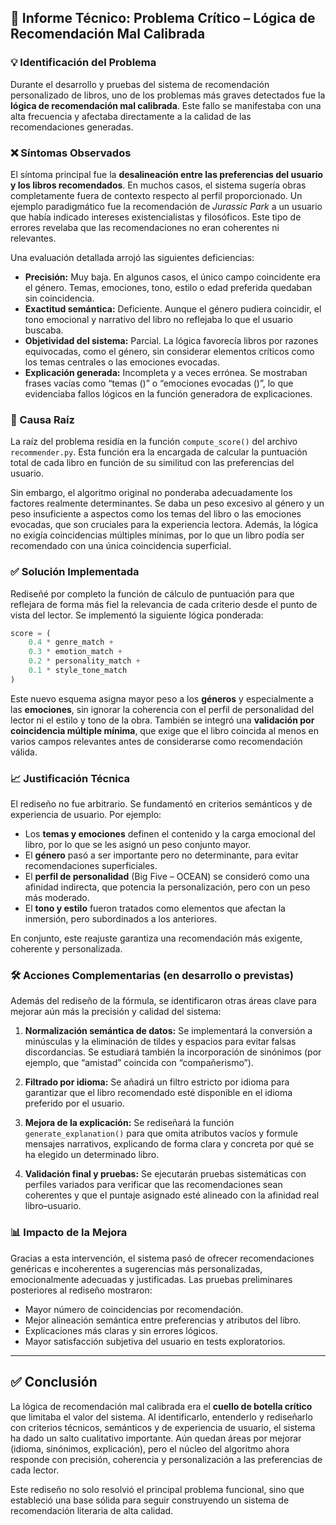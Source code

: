 ## 🧠 Informe Técnico: Problema Crítico – Lógica de Recomendación Mal Calibrada

### 💡 Identificación del Problema

Durante el desarrollo y pruebas del sistema de recomendación personalizado de libros, uno de los problemas más graves detectados fue la **lógica de recomendación mal calibrada**. Este fallo se manifestaba con una alta frecuencia y afectaba directamente a la calidad de las recomendaciones generadas.

### ❌ Síntomas Observados

El síntoma principal fue la **desalineación entre las preferencias del usuario y los libros recomendados**. En muchos casos, el sistema sugería obras completamente fuera de contexto respecto al perfil proporcionado. Un ejemplo paradigmático fue la recomendación de *Jurassic Park* a un usuario que había indicado intereses existencialistas y filosóficos. Este tipo de errores revelaba que las recomendaciones no eran coherentes ni relevantes.

Una evaluación detallada arrojó las siguientes deficiencias:

* **Precisión:** Muy baja. En algunos casos, el único campo coincidente era el género. Temas, emociones, tono, estilo o edad preferida quedaban sin coincidencia.
* **Exactitud semántica:** Deficiente. Aunque el género pudiera coincidir, el tono emocional y narrativo del libro no reflejaba lo que el usuario buscaba.
* **Objetividad del sistema:** Parcial. La lógica favorecía libros por razones equivocadas, como el género, sin considerar elementos críticos como los temas centrales o las emociones evocadas.
* **Explicación generada:** Incompleta y a veces errónea. Se mostraban frases vacías como “temas ()” o “emociones evocadas ()”, lo que evidenciaba fallos lógicos en la función generadora de explicaciones.

### 🧠 Causa Raíz

La raíz del problema residía en la función `compute_score()` del archivo `recommender.py`. Esta función era la encargada de calcular la puntuación total de cada libro en función de su similitud con las preferencias del usuario.

Sin embargo, el algoritmo original no ponderaba adecuadamente los factores realmente determinantes. Se daba un peso excesivo al género y un peso insuficiente a aspectos como los temas del libro o las emociones evocadas, que son cruciales para la experiencia lectora. Además, la lógica no exigía coincidencias múltiples mínimas, por lo que un libro podía ser recomendado con una única coincidencia superficial.

### ✅ Solución Implementada

Rediseñé por completo la función de cálculo de puntuación para que reflejara de forma más fiel la relevancia de cada criterio desde el punto de vista del lector. Se implementó la siguiente lógica ponderada:

```python
score = (
    0.4 * genre_match +
    0.3 * emotion_match +
    0.2 * personality_match +
    0.1 * style_tone_match
)
```

Este nuevo esquema asigna mayor peso a los **géneros** y especialmente a las **emociones**, sin ignorar la coherencia con el perfil de personalidad del lector ni el estilo y tono de la obra. También se integró una **validación por coincidencia múltiple mínima**, que exige que el libro coincida al menos en varios campos relevantes antes de considerarse como recomendación válida.

### 📈 Justificación Técnica

El rediseño no fue arbitrario. Se fundamentó en criterios semánticos y de experiencia de usuario. Por ejemplo:

* Los **temas y emociones** definen el contenido y la carga emocional del libro, por lo que se les asignó un peso conjunto mayor.
* El **género** pasó a ser importante pero no determinante, para evitar recomendaciones superficiales.
* El **perfil de personalidad** (Big Five – OCEAN) se consideró como una afinidad indirecta, que potencia la personalización, pero con un peso más moderado.
* El **tono y estilo** fueron tratados como elementos que afectan la inmersión, pero subordinados a los anteriores.

En conjunto, este reajuste garantiza una recomendación más exigente, coherente y personalizada.

### 🛠️ Acciones Complementarias (en desarrollo o previstas)

Además del rediseño de la fórmula, se identificaron otras áreas clave para mejorar aún más la precisión y calidad del sistema:

1. **Normalización semántica de datos:** Se implementará la conversión a minúsculas y la eliminación de tildes y espacios para evitar falsas discordancias. Se estudiará también la incorporación de sinónimos (por ejemplo, que “amistad” coincida con “compañerismo”).

2. **Filtrado por idioma:** Se añadirá un filtro estricto por idioma para garantizar que el libro recomendado esté disponible en el idioma preferido por el usuario.

3. **Mejora de la explicación:** Se rediseñará la función `generate_explanation()` para que omita atributos vacíos y formule mensajes narrativos, explicando de forma clara y concreta por qué se ha elegido un determinado libro.

4. **Validación final y pruebas:** Se ejecutarán pruebas sistemáticas con perfiles variados para verificar que las recomendaciones sean coherentes y que el puntaje asignado esté alineado con la afinidad real libro–usuario.

### 📊 Impacto de la Mejora

Gracias a esta intervención, el sistema pasó de ofrecer recomendaciones genéricas e incoherentes a sugerencias más personalizadas, emocionalmente adecuadas y justificadas. Las pruebas preliminares posteriores al rediseño mostraron:

* Mayor número de coincidencias por recomendación.
* Mejor alineación semántica entre preferencias y atributos del libro.
* Explicaciones más claras y sin errores lógicos.
* Mayor satisfacción subjetiva del usuario en tests exploratorios.

---

## ✅ Conclusión

La lógica de recomendación mal calibrada era el **cuello de botella crítico** que limitaba el valor del sistema. Al identificarlo, entenderlo y rediseñarlo con criterios técnicos, semánticos y de experiencia de usuario, el sistema ha dado un salto cualitativo importante. Aún quedan áreas por mejorar (idioma, sinónimos, explicación), pero el núcleo del algoritmo ahora responde con precisión, coherencia y personalización a las preferencias de cada lector.

Este rediseño no solo resolvió el principal problema funcional, sino que estableció una base sólida para seguir construyendo un sistema de recomendación literaria de alta calidad.

